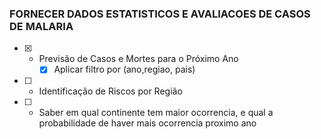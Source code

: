 ### FORNECER DADOS ESTATISTICOS E AVALIACOES DE CASOS DE MALARIA

- [x] - Previsão de Casos e Mortes para o Próximo Ano
    - [x] Aplicar filtro por (ano,regiao, pais)

- [ ] - Identificação de Riscos por Região
- [ ] - Saber em qual continente tem maior ocorrencia, e qual a probabilidade de haver mais ocorrencia proximo ano
